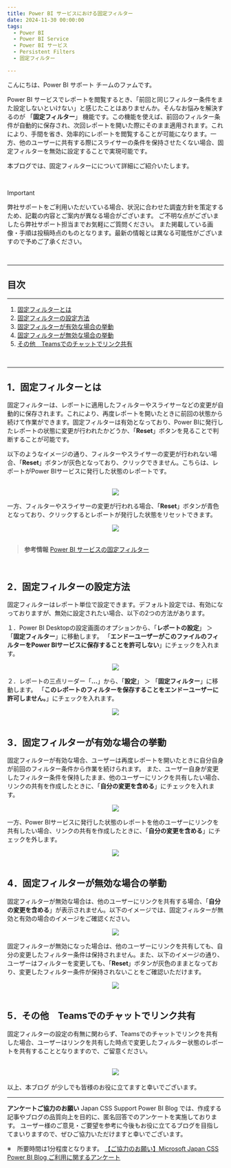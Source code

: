 ```yaml
---
title: Power BI サービスにおける固定フィルター
date: 2024-11-30 00:00:00 
tags:
  - Power BI
  - Power BI Service
  - Power BI サービス
  - Persistent Filters
  - 固定フィルター

---
```



こんにちは、Power BI サポート チームのファムです。

Power BI サービスでレポートを閲覧するとき、「前回と同じフィルター条件をまた設定しないといけない」と感じたことはありませんか。そんなお悩みを解決するのが 「**固定フィルター**」 機能です。この機能を使えば、前回のフィルター条件が自動的に保存され、次回レポートを開いた際にそのまま適用されます。これにより、手間を省き、効率的にレポートを閲覧することが可能になります。一方、他のユーザーに共有する際にスライサーの条件を保持させたくない場合、固定フィルターを無効に設定することで実現可能です。

本ブログでは、固定フィルターにについて詳細にご紹介いたします。

<!-- more -->

</br>

> [!IMPORTANT]
> 弊社サポートをご利用いただいている場合、状況に合わせた調査方針を策定するため、記載の内容とご案内が異なる場合がございます。
> ご不明な点がございましたら弊社サポート担当までお気軽にご質問ください。
> また掲載している画像・手順は投稿時点のものとなります。最新の情報とは異なる可能性がございますので予めご了承ください。

</br>

---
## 目次
---
1. [固定フィルターとは](#1．固定フィルターとは)
2. [固定フィルターの設定方法](#2．固定フィルターの設定方法)
3. [固定フィルターが有効な場合の挙動](#3．固定フィルターが有効な場合の挙動)
4. [固定フィルターが無効な場合の挙動](#4．固定フィルターが無効な場合の挙動)
5. [その他　Teamsでのチャットでリンク共有](#5．その他-Teamsでのチャットでリンク共有)
</br>

---

## 1．固定フィルターとは

固定フィルターは、レポートに適用したフィルターやスライサーなどの変更が自動的に保存されます。これにより、再度レポートを開いたときに前回の状態から続けて作業ができます。固定フィルターは有効となっており、Power BIに発行したレポートの状態に変更が行われたかどうか、「**Reset**」ボタンを見ることで判断することが可能です。

以下のようなイメージの通り、フィルターやスライサーの変更が行われない場合、「**Reset**」ボタンが灰色となっており、クリックできません。こちらは、レポートがPower BIサービスに発行した状態のレポートです。

</br>

<div align="center">
<img src="pic1.png">
</div>


一方、フィルターやスライサーの変更が行われる場合、「**Reset**」ボタンが青色となっており、クリックするとレポートが発行した状態をリセットできます。

<div align="center">
<img src="pic2.png">
</div>

</br>

> **参考情報**
>  [Power BI サービスの固定フィルター](https://powerbi.microsoft.com/en-us/blog/announcing-persistent-filters-in-the-service/)

</br>

## 2．固定フィルターの設定方法

固定フィルターはレポート単位で設定できます。デフォルト設定では、有効になっておりますが、無効に設定されたい場合、以下の2つの方法があります。

１．Power BI Desktopの設定画面のオプションから、「**レポートの設定**」 ＞ 「**固定フィルター**」に移動します。
「**エンドーユーザーがこのファイルのフィルターをPower BIサービスに保存することを許可しない**」にチェックを入れます。


<div align="center">
<img src="pic3.png">
</div>


２．レポートの三点リーダー「**…**」から、「**設定**」 ＞ 「**固定フィルター**」に移動します。
「**このレポートのフィルターを保存することをエンドーユーザーに許可しません。**」にチェックを入れます。


<div align="center">
<img src="pic4.png">
</div>


</br>

## 3．固定フィルターが有効な場合の挙動

固定フィルターが有効な場合、ユーザーは再度レポートを開いたときに自分自身が前回のフィルター条件から作業を続けられます。
また、ユーザー自身が変更したフィルター条件を保持したまま、他のユーザーにリンクを共有したい場合、リンクの共有を作成したときに、「**自分の変更を含める**」にチェックを入れます。


<div align="center">
<img src="pic5.png">
</div>


一方、Power BIサービスに発行した状態のレポートを他のユーザーにリンクを共有したい場合、リンクの共有を作成したときに、「**自分の変更を含める**」にチェックを外します。


<div align="center">
<img src="pic6.png">
</div>

</br>

## 4．固定フィルターが無効な場合の挙動

固定フィルターが無効な場合は、他のユーザーにリンクを共有する場合、「**自分の変更を含める**」が表示されません。以下のイメージでは、固定フィルターが無効と有効の場合のイメージをご確認ください。

<div align="center">
<img src="pic7.png">
</div>

固定フィルターが無効になった場合は、他のユーザーにリンクを共有しても、自分の変更したフィルター条件は保持されません。また、以下のイメージの通り、ユーザーはフィルターを変更しても、「**Reset**」ボタンが灰色のままとなっており、変更したフィルター条件が保持されないことをご確認いただけます。


<div align="center">
<img src="pic8.png">
</div>

</br>

## 5．その他　Teamsでのチャットでリンク共有

固定フィルターの設定の有無に関わらず、Teamsでのチャットでリンクを共有した場合、ユーザーはリンクを共有した時点で変更したフィルター状態のレポートを共有することとなりますので、ご留意ください。


</br>

<div align="center">
<img src="pic9.png">
</div>


</br>
以上、本ブログ が少しでも皆様のお役に立てますと幸いでございます。


---

**アンケートご協力のお願い**
Japan CSS Support Power BI Blog では、作成する記事やブログの品質向上を目的に、匿名回答でのアンケートを実施しております。
ユーザー様のご意見・ご要望を参考に今後もお役に立てるブログを目指してまいりますので、ぜひご協力いただけますと幸いでございます。 

※　所要時間は1分程度となります。
[【ご協力のお願い】Microsoft Japan CSS Power BI Blog ご利用に関するアンケート](https://jpbap-sqlbi.github.io/blog/powerbi/pbi_blogsurvey2022/)
